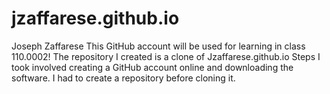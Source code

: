 # jzaffarese.github.io
Joseph Zaffarese
This GitHub account will be used for learning in class 110.0002! 
The repository I created is a clone of Jzaffarese.github.io
Steps I took involved creating a GitHub account online and downloading the software. I had to create a repository before cloning it.  